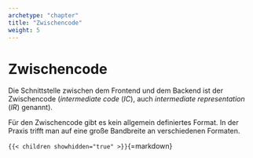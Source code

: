 ```yaml
---
archetype: "chapter"
title: "Zwischencode"
weight: 5
---
```



# Zwischencode

Die Schnittstelle zwischen dem Frontend und dem Backend ist der Zwischencode
(*intermediate code* (*IC*), auch *intermediate representation* (*IR*) genannt).

Für den Zwischencode gibt es kein allgemein definiertes Format. In der Praxis
trifft man auf eine große Bandbreite an verschiedenen Formaten.


`{{< children showhidden="true" >}}`{=markdown}
